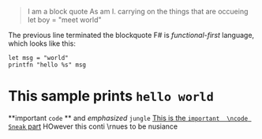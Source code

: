 ﻿> I am a block quote
As am I.
> carrying on the things that are occueing
>     let boy = "meet world"

The previous line terminated the blockquote
F# is _functional-first_ language,
which looks like this:

    let msg = "world"
    printfn "hello %s" msg

This sample prints `hello world`
===
**important `code` ** and _emphasized_ `jungle` [This is the `important  \ncode Sneak` part](http://hotmail) HOwever this conti  \rnues to be nusiance

